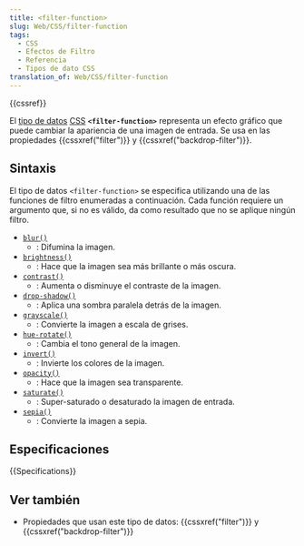 ```yaml
---
title: <filter-function>
slug: Web/CSS/filter-function
tags:
  - CSS
  - Efectos de Filtro
  - Referencia
  - Tipos de dato CSS
translation_of: Web/CSS/filter-function
---
```


{{cssref}}

El [tipo de datos](/es/docs/Web/CSS/CSS_Types) [CSS](/es/docs/Web/CSS) **`<filter-function>`** representa un efecto gráfico que puede cambiar la apariencia de una imagen de entrada. Se usa en las propiedades {{cssxref("filter")}} y {{cssxref("backdrop-filter")}}.

## Sintaxis

El tipo de datos `<filter-function>` se especifica utilizando una de las funciones de filtro enumeradas a continuación. Cada función requiere un argumento que, si no es válido, da como resultado que no se aplique ningún filtro.

- [`blur()`](/en-US/docs/Web/CSS/filter-function/blur)
  - : Difumina la imagen.
- [`brightness()`](/en-US/docs/Web/CSS/filter-function/brightness)
  - : Hace que la imagen sea más brillante o más oscura.
- [`contrast()`](/en-US/docs/Web/CSS/filter-function/contrast)
  - : Aumenta o disminuye el contraste de la imagen.
- [`drop-shadow()`](/en-US/docs/Web/CSS/filter-function/drop-shadow)
  - : Aplica una sombra paralela detrás de la imagen.
- [`grayscale()`](/en-US/docs/Web/CSS/filter-function/grayscale)
  - : Convierte la imagen a escala de grises.
- [`hue-rotate()`](/en-US/docs/Web/CSS/filter-function/hue-rotate)
  - : Cambia el tono general de la imagen.
- [`invert()`](/en-US/docs/Web/CSS/filter-function/invert)
  - : Invierte los colores de la imagen.
- [`opacity()`](/en-US/docs/Web/CSS/filter-function/opacity)
  - : Hace que la imagen sea transparente.
- [`saturate()`](/en-US/docs/Web/CSS/filter-function/saturate)
  - : Super-saturado o desaturado la imagen de entrada.
- [`sepia()`](/en-US/docs/Web/CSS/filter-function/sepia)
  - : Convierte la imagen a sepia.

## Especificaciones

{{Specifications}}

## Ver también

- Propiedades que usan este tipo de datos: {{cssxref("filter")}} y {{cssxref("backdrop-filter")}}
